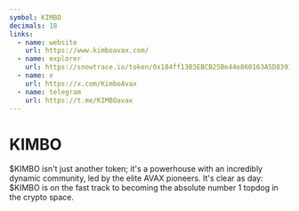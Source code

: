 ```yaml
---
symbol: KIMBO
decimals: 18
links:
  - name: website
    url: https://www.kimboavax.com/
  - name: explorer
    url: https://snowtrace.io/token/0x184ff13B3EBCB25Be44e860163A5D8391Dd568c1
  - name: x
    url: https://x.com/KimboAvax
  - name: telegram
    url: https://t.me/KIMBOavax
---
```


# KIMBO

$KIMBO isn't just another token; it's a powerhouse with an incredibly dynamic community, led by the elite AVAX pioneers. It's clear as day: $KIMBO is on the fast track to becoming the absolute number 1 topdog in the crypto space.
